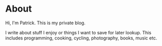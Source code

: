 # About

Hi, I'm Patrick. This is my private blog.

I write about stuff I enjoy or things I want to save for later lookup.
This includes programming, cooking, cycling, photography, books, music etc.

